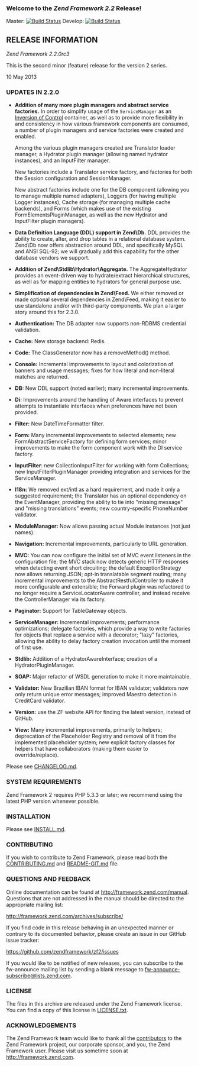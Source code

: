 ### Welcome to the *Zend Framework 2.2* Release!

Master: [![Build Status](https://secure.travis-ci.org/zendframework/zf2.png?branch=master)](http://travis-ci.org/zendframework/zf2)
Develop: [![Build Status](https://secure.travis-ci.org/zendframework/zf2.png?branch=develop)](http://travis-ci.org/zendframework/zf2)

## RELEASE INFORMATION

*Zend Framework 2.2.0rc3*

This is the second minor (feature) release for the version 2 series.

10 May 2013

### UPDATES IN 2.2.0

- **Addition of many more plugin managers and abstract service factories.**
  In order to simplify usage of the `ServiceManager` as an 
  [Inversion of Control](http://en.wikipedia.org/wiki/Inversion_of_Control)
  container, as well as to provide more flexibility in and consistency in how various
  framework components are consumed, a number of plugin managers and service factories
  were created and enabled. 

  Among the various plugin managers created are Translator loader manager, a Hydrator
  plugin manager (allowing named hydrator instances), and an InputFilter manager.

  New factories include a Translator service factory, and factories for 
  both the Session configuration and SessionManager.
    
  New abstract factories include one for the DB component (allowing you to manage
  multiple named adapters), Loggers (for having multiple Logger instances),
  Cache storage (for managing multiple cache backends), and Forms (which makes use
  of the existing FormElementsPluginManager, as well as the new Hydrator and InputFilter
  plugin managers).

- **Data Definition Language (DDL) support in Zend\Db.** DDL 
  provides the ability to create, alter, and drop tables in a relational 
  database system. Zend\Db now offers abstraction around DDL, and 
  specifically MySQL and ANSI SQL-92; we will gradually add this 
  capability for the other database vendors we support.

- **Addition of Zend\Stdlib\Hydrator\Aggregate.** The AggregateHydrator provides
  an event-driven way to hydrate/extract hierarchical structures, as well as for
  mapping entities to hydrators for general purpose use.

- **Simplification of dependencies in Zend\Feed.** We either removed or made
  optional several dependencies in Zend\Feed, making it easier to use standalone
  and/or with third-party components. We plan a larger story around this for
  2.3.0.

- **Authentication:** The DB adapter now supports non-RDBMS credential validation.

- **Cache:** New storage backend: Redis.

- **Code:** The ClassGenerator now has a removeMethod() method.

- **Console:** Incremental improvements to layout and colorization of banners
  and usage messages; fixes for how literal and non-literal matches are
  returned.

- **DB:** New DDL support (noted earlier); many incremental improvements.

- **Di:** Improvements around the handling of Aware interfaces to prevent
  attempts to instantiate interfaces when preferences have not been provided.

- **Filter:** New DateTimeFormatter filter.

- **Form:** Many incremental improvements to selected elements; new
  FormAbstractServiceFactory for defining form services; minor improvements to
  make the form component work with the DI service factory.

- **InputFilter**: new CollectionInputFilter for working with form Collections;
  new InputFilterPluginManager providing integration and services for the
  ServiceManager.

- **I18n:** We removed ext/intl as a hard requirement, and made it only a
  suggested requirement; the Translator has an optional dependency on the
  EventManager, providing the ability to tie into "missing message" and "missing
  translations" events; new country-specific PhoneNumber validator.

- **ModuleManager:** Now allows passing actual Module instances (not just names).

- **Navigation:** Incremental improvements, particularly to URL generation.

- **MVC:** You can now configure the initial set of MVC event listeners in the
  configuration file; the MVC stack now detects generic HTTP responses when
  detecting event short circuiting; the default ExceptionStrategy now allows
  returning JSON; opt-in translatable segment routing; many incremental
  improvements to the AbstractRestfulController to make it more configurable and
  extensible; the Forward plugin was refactored to no longer require a
  ServiceLocatorAware controller, and instead receive the ControllerManager via
  its factory.

- **Paginator:** Support for TableGateway objects.

- **ServiceManager:** Incremental improvements; performance optimizations;
  delegate factories, which provide a way to write factories for objects that
  replace a service with a decorator; "lazy" factories, allowing the ability to
  delay factory creation invocation until the moment of first use.

- **Stdlib:** Addition of a HydratorAwareInterface; creation of a
  HydratorPluginManager.

- **SOAP:** Major refactor of WSDL generation to make it more maintainable.

- **Validator:** New Brazilian IBAN format for IBAN validator; validators now
  only return unique error messages; improved Maestro detection in CreditCard
  validator.

- **Version:** use the ZF website API for finding the latest version, instead of
  GitHub.

- **View:** Many incremental improvements, primarily to helpers; deprecation of
  the Placeholder Registry and removal of it from the implemented placeholder
  system; new explicit factory classes for helpers that have collaborators
  (making them easier to override/replace).

Please see [CHANGELOG.md](CHANGELOG.md).

### SYSTEM REQUIREMENTS

Zend Framework 2 requires PHP 5.3.3 or later; we recommend using the
latest PHP version whenever possible.

### INSTALLATION

Please see [INSTALL.md](INSTALL.md).

### CONTRIBUTING

If you wish to contribute to Zend Framework, please read both the
[CONTRIBUTING.md](CONTRIBUTING.md) and [README-GIT.md](README-GIT.md) file.

### QUESTIONS AND FEEDBACK

Online documentation can be found at http://framework.zend.com/manual.
Questions that are not addressed in the manual should be directed to the
appropriate mailing list:

http://framework.zend.com/archives/subscribe/

If you find code in this release behaving in an unexpected manner or
contrary to its documented behavior, please create an issue in our GitHub
issue tracker:

https://github.com/zendframework/zf2/issues

If you would like to be notified of new releases, you can subscribe to
the fw-announce mailing list by sending a blank message to
<fw-announce-subscribe@lists.zend.com>.

### LICENSE

The files in this archive are released under the Zend Framework license.
You can find a copy of this license in [LICENSE.txt](LICENSE.txt).

### ACKNOWLEDGEMENTS

The Zend Framework team would like to thank all the [contributors](https://github.com/zendframework/zf2/contributors) to the Zend
Framework project, our corporate sponsor, and you, the Zend Framework user.
Please visit us sometime soon at http://framework.zend.com.
